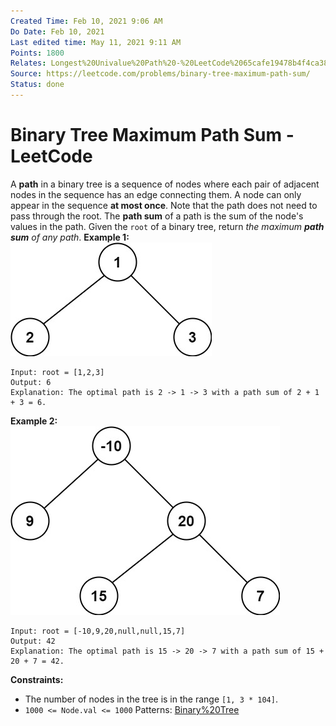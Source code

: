 ```yaml
---
Created Time: Feb 10, 2021 9:06 AM
Do Date: Feb 10, 2021
Last edited time: May 11, 2021 9:11 AM
Points: 1800
Relates: Longest%20Univalue%20Path%20-%20LeetCode%2065cafe19478b4f4ca3830cdb472f422b.md
Source: https://leetcode.com/problems/binary-tree-maximum-path-sum/
Status: done
---
```


# Binary Tree Maximum Path Sum - LeetCode

A **path** in a binary tree is a sequence of nodes where each pair of adjacent nodes in the sequence has an edge connecting them. A node can only appear in the sequence **at most once**. Note that the path does not need to pass through the root.
The **path sum** of a path is the sum of the node's values in the path.
Given the `root` of a binary tree, return *the maximum **path sum** of any path*.
**Example 1:**
![Binary%20Tree%20Maximum%20Path%20Sum%20-%20LeetCode%2028ebeed1237b40b4a956425aa1a7f1dc/exx1.jpg](Binary%20Tree%20Maximum%20Path%20Sum%20-%20LeetCode%2028ebeed1237b40b4a956425aa1a7f1dc/exx1.jpg)
```
Input: root = [1,2,3]
Output: 6
Explanation: The optimal path is 2 -> 1 -> 3 with a path sum of 2 + 1 + 3 = 6.
```
**Example 2:**
![Binary%20Tree%20Maximum%20Path%20Sum%20-%20LeetCode%2028ebeed1237b40b4a956425aa1a7f1dc/exx2.jpg](Binary%20Tree%20Maximum%20Path%20Sum%20-%20LeetCode%2028ebeed1237b40b4a956425aa1a7f1dc/exx2.jpg)
```
Input: root = [-10,9,20,null,null,15,7]
Output: 42
Explanation: The optimal path is 15 -> 20 -> 7 with a path sum of 15 + 20 + 7 = 42.
```
**Constraints:**
- The number of nodes in the tree is in the range `[1, 3 * 104]`.
- `1000 <= Node.val <= 1000`
Patterns: [Binary%20Tree](Binary%20Tree.md)